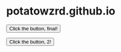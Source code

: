 # potatowzrd.github.io

<button type="button" onclick="clicked()">Click the button, final!</button>

<script>
function clicked() {
    ws.send('{\"type\":\"button\",\"client\":\"abrahma\"}'); 
};
</script>

<button type="button" onclick="clicked2()">Click the button, 2!</button>

<script>
function clicked2() {
    ws.send('{\"type\":\"button2\",\"client\":\"abrahma\"}'); 
};
</script>

<script>
    const ws = new WebSocket('wss://strainlessly-transfusive-ahmed.ngrok-free.dev');

    ws.addEventListener('open', () => 
        { console.log('Connected to WebSocket server'); ws.send('{\"type\":\"connect\",\"client\":\"client\"}'); });
    
    ws.addEventListener('message', () => 
        { console.log(data);});
</script>
